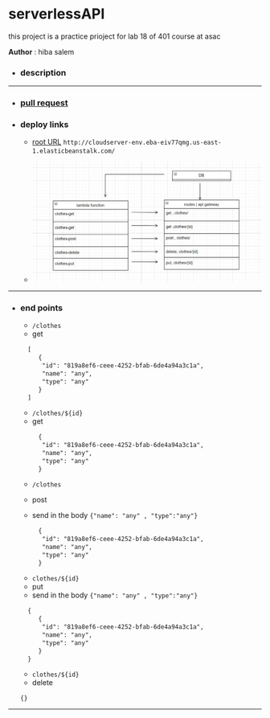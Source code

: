 # serverlessAPI

this project is a practice prioject for lab 18 of 401 course at asac

**Author** : hiba salem

- ### description

---

- ### [pull request](https://github.com/hibasalem/serverlessAPI/pull/1)

- ### deploy links

  - [root URL](https://tpf6kd1qzb.execute-api.us-east-1.amazonaws.com/clothes)
    `http://cloudserver-env.eba-eiv77qmg.us-east-1.elasticbeanstalk.com/`

  - ![NML](./lab18.JPG)

---

- ### end points

  - `/clothes`
  - get

  ```
    [
       {
        "id": "819a8ef6-ceee-4252-bfab-6de4a94a3c1a",
        "name": "any",
        "type": "any"
       }
    ]

  ```

  - `/clothes/${id}`
  - get

  ```
       {
        "id": "819a8ef6-ceee-4252-bfab-6de4a94a3c1a",
        "name": "any",
        "type": "any"
       }

  ```

  - `/clothes`
  - post

  - send in the body `{"name": "any" , "type":"any"}`

  ```
       {
        "id": "819a8ef6-ceee-4252-bfab-6de4a94a3c1a",
        "name": "any",
        "type": "any"
       }

  ```

  - `clothes/${id}`
  - put
  - send in the body `{"name": "any" , "type":"any"}`

  ```
    {
       {
        "id": "819a8ef6-ceee-4252-bfab-6de4a94a3c1a",
        "name": "any",
        "type": "any"
       }
    }

  ```

  - `clothes/${id}`
  - delete

  ```
  {}

  ```

---
